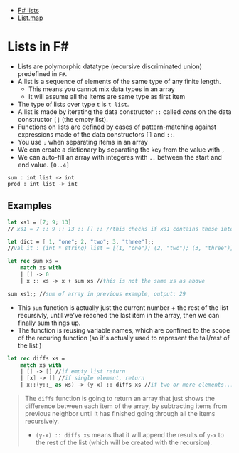 * [F# lists](https://www.tutorialspoint.com/fsharp/fsharp_lists.htm)
* [List.map](https://bradcollins.com/2015/04/17/f-friday-the-map-function/)
# Lists in F#

* Lists are polymorphic datatype (recursive discriminated union) predefined in `F#`.
* A list is a sequence of elements of the same type of any finite length.
    * This means you cannot mix data types in an array
    * It will assume all the items are same type as first item
* The type of lists over type `t` is `t list`.
* A list is made by iterating the data constructor `::` called _cons_ on the data constructor `[]` (the empty list). 
* Functions on lists are defined by cases of pattern-matching against expressions made of the data constructors `[]` and `::`.
* You use `;` when separating items in an array
* We can create a dictionary by separating the key from the value with `,`
* We can auto-fill an array with integeres with `..` between the start and end value. `[0..4] `
```
sum : int list -> int
prod : int list -> int
```
## Examples
```fsharp
let xs1 = [7; 9; 13] 
// xs1 = 7 :: 9 :: 13 :: [] ;; //this checks if xs1 contains these integers
```
```fsharp
let dict = [ 1, "one"; 2, "two"; 3, "three"];;
//val it : (int * string) list = [(1, "one"); (2, "two"); (3, "three")]
```
```fsharp
let rec sum xs = 
    match xs with
    | [] -> 0
    | x :: xs -> x + sum xs //this is not the same xs as above

sum xs1;; //sum of array in previous example, output: 29
```
* This `sum` function is actually just the current number + the rest of the list recursivly, until we've reached the last item in the array, then we can finally sum things up.
* The function is reusing variable names, which are confined to the scope of the recuring function (so it's actually used to represent the tail/rest of the list )

```fsharp
let rec diffs xs = 
    match xs with
    | [] -> [] //if empty list return
    | [x] -> [] //if single element, return
    | x::(y::_ as xs) -> (y-x) :: diffs xs //if two or more elements...
```
> The `diffs` function is going to return an array that just shows the difference between each item of the array, by subtracting items from previous neighbor until it has finished going through all the items recursively.
>* `(y-x) :: diffs xs` means that it will append the results of `y-x` to the rest of the list (which will be created with the recursion).
